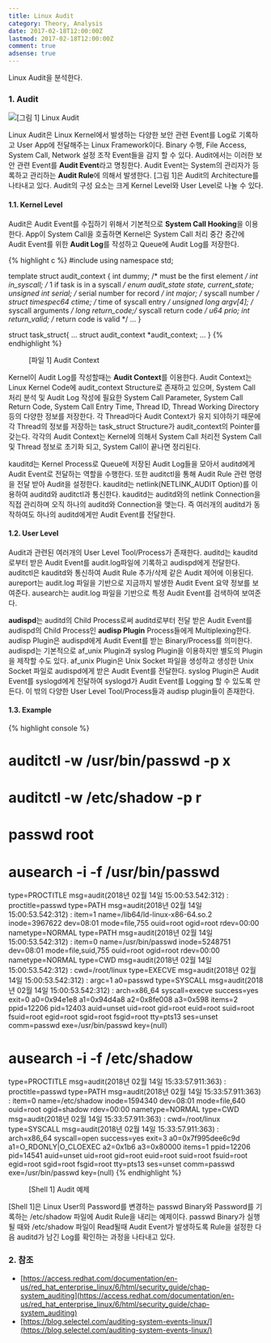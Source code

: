 ```yaml
---
title: Linux Audit
category: Theory, Analysis
date: 2017-02-18T12:00:00Z
lastmod: 2017-02-18T12:00:00Z
comment: true
adsense: true
---
```


Linux Audit을 분석한다.

### 1. Audit

![[그림 1] Linux Audit]({{site.baseurl}}/images/theory_analysis/Linux_Audit/Linux_Audit_Architecture.PNG)

Linux Audit은 Linux Kernel에서 발생하는 다양한 보안 관련 Event를 Log로 기록하고 User App에 전달해주는 Linux Framework이다. Binary 수행, File Access, System Call, Network 설정 조작 Event들을 감지 할 수 있다. Audit에서는 이러한 보안 관련 Event를 **Audit Event**라고 명칭한다. Audit Event는 System의 관리자가 등록하고 관리하는 **Audit Rule**에 의해서 발생한다. [그림 1]은 Audit의 Architecture를 나타내고 있다. Audit의 구성 요소는 크게 Kernel Level와 User Level로 나눌 수 있다.

#### 1.1. Kernel Level

Audit은 Audit Event를 수집하기 위해서 기본적으로 **System Call Hooking**을 이용한다. App이 System Call을 호출하면 Kernel은 System Call 처리 중간 중간에 Audit Event를 위한 **Audit Log**를 작성하고 Queue에 Audit Log를 저장한다.

{% highlight c %}
#include <iostream>
using namespace std;

template <class T>
struct audit_context {
	int		    dummy;	/* must be the first element */
	int		    in_syscall;	/* 1 if task is in a syscall */
	enum audit_state    state, current_state;
	unsigned int	    serial;     /* serial number for record */
	int		    major;      /* syscall number */
	struct timespec64   ctime;      /* time of syscall entry */
	unsigned long	    argv[4];    /* syscall arguments */
	long		    return_code;/* syscall return code */
	u64		    prio;
	int		    return_valid; /* return code is valid */
    ...
}

struct task_struct{
    ...
    struct audit_context		*audit_context;
    ...
}
{% endhighlight %}
<figure>
<figcaption class="caption">[파일 1] Audit Context</figcaption>
</figure>

Kernel이 Audit Log를 작성할때는 **Audit Context**를 이용한다. Audit Context는 Linux Kernel Code에 audit_context Structure로 존재하고 있으며, System Call 처리 분석 및 Audit Log 작성에 필요한 System Call Parameter, System Call Return Code, System Call Entry Time, Thread ID, Thread Working Directory등의 다양한 정보를 저장한다. 각 Thread마다 Audit Context가 유지 되야하기 때문에 각 Thread의 정보를 저장하는 task_struct Structure가 audit_context의 Pointer를 갖는다. 각각의 Audit Context는 Kernel에 의해서 System Call 처리전 System Call 및 Thread 정보로 초기화 되고, System Call이 끝나면 정리된다.

kauditd는 Kernel Process로 Queue에 저장된 Audit Log들을 모아서 auditd에게 Audit Event로 전달하는 역할을 수행한다. 또한 auditctl을 통해 Audit Rule 관련 명령을 전달 받아 Audit을 설정한다. kauditd는 netlink(NETLINK_AUDIT Option)를 이용하여 auditd와 auditctl과 통신한다. kauditd는 auditd와의 netlink Connection을 직접 관리하며 오직 하나의 auditd와 Connection을 맺는다. 즉 여러개의 auditd가 동작하여도 하나의 auditd에게만 Audit Event를 전달한다.

#### 1.2. User Level   

Audit과 관련된 여러개의 User Level Tool/Process가 존재한다. auditd는 kauditd로부터 받은 Audit Event를 audit.log파일에 기록하고 audispd에게 전달한다. auditctl은 kauditd와 통신하여 Audit Rule 추가/삭제 같은 Audit 제어에 이용된다. aureport는 audit.log 파일을 기반으로 지금까지 발생한 Audit Event 요약 정보를 보여준다. ausearch는 audit.log 파일을 기반으로 특정 Audit Event를 검색하여 보여준다.

**audispd**는 auditd의 Child Process로써 auditd로부터 전달 받은 Audit Event를 audispd의 Child Process인 **audisp Plugin** Process들에게 Multiplexing한다. audisp Plugin은 audispd에게 Audit Event를 받는 Binary/Process를 의미한다. audispd는 기본적으로 af_unix Plugin과 syslog Plugin을 이용하지만 별도의 Plugin을 제작할 수도 있다. af_unix Plugin은 Unix Socket 파일을 생성하고 생성한 Unix Socket 파일로 audispd에게 받은 Audit Event를 전달한다. syslog Plugin은 Audit Event를 syslogd에게 전달하여 syslogd가 Audit Event를 Logging 할 수 있도록 만든다. 이 밖의 다양한 User Level Tool/Process들과 audisp plugin들이 존재한다.

#### 1.3. Example

{% highlight console %}
# auditctl -w /usr/bin/passwd -p x
# auditctl -w /etc/shadow -p r
# passwd root
# ausearch -i -f /usr/bin/passwd
type=PROCTITLE msg=audit(2018년 02월 14일 15:00:53.542:312) : proctitle=passwd
type=PATH msg=audit(2018년 02월 14일 15:00:53.542:312) : item=1 name=/lib64/ld-linux-x86-64.so.2 inode=3967622 dev=08:01 mode=file,755 ouid=root ogid=root rdev=00:00 nametype=NORMAL
type=PATH msg=audit(2018년 02월 14일 15:00:53.542:312) : item=0 name=/usr/bin/passwd inode=5248751 dev=08:01 mode=file,suid,755 ouid=root ogid=root rdev=00:00 nametype=NORMAL
type=CWD msg=audit(2018년 02월 14일 15:00:53.542:312) :  cwd=/root/linux
type=EXECVE msg=audit(2018년 02월 14일 15:00:53.542:312) : argc=1 a0=passwd
type=SYSCALL msg=audit(2018년 02월 14일 15:00:53.542:312) : arch=x86_64 syscall=execve success=yes exit=0 a0=0x94e1e8 a1=0x94d4a8 a2=0x8fe008 a3=0x598 items=2 ppid=12206 pid=12403 auid=unset uid=root gid=root euid=root suid=root fsuid=root egid=root sgid=root fsgid=root tty=pts13 ses=unset comm=passwd exe=/usr/bin/passwd key=(null)
# ausearch -i -f /etc/shadow
type=PROCTITLE msg=audit(2018년 02월 14일 15:33:57.911:363) : proctitle=passwd
type=PATH msg=audit(2018년 02월 14일 15:33:57.911:363) : item=0 name=/etc/shadow inode=1594340 dev=08:01 mode=file,640 ouid=root ogid=shadow rdev=00:00 nametype=NORMAL
type=CWD msg=audit(2018년 02월 14일 15:33:57.911:363) :  cwd=/root/linux
type=SYSCALL msg=audit(2018년 02월 14일 15:33:57.911:363) : arch=x86_64 syscall=open success=yes exit=3 a0=0x7f995dee6c9d a1=O_RDONLY|O_CLOEXEC a2=0x1b6 a3=0x80000 items=1 ppid=12206 pid=14541 auid=unset uid=root gid=root euid=root suid=root fsuid=root egid=root sgid=root fsgid=root tty=pts13 ses=unset comm=passwd exe=/usr/bin/passwd key=(null)
{% endhighlight %}
<figure>
<figcaption class="caption">[Shell 1] Audit 예제</figcaption>
</figure>

[Shell 1]은 Linux User의 Password를 변경하는 passwd Binary와 Password를 기록하는 /etc/shadow 파일에 Audit Rule을 내리는 예제이다. passwd Binary가 실행될 때와 /etc/shadow 파일이 Read될때 Audit Event가 발생하도록 Rule을 설정한 다음 auditd가 남긴 Log를 확인하는 과정을 나타내고 있다. 

### 2. 참조

* [https://access.redhat.com/documentation/en-us/red_hat_enterprise_linux/6/html/security_guide/chap-system_auditing](https://access.redhat.com/documentation/en-us/red_hat_enterprise_linux/6/html/security_guide/chap-system_auditing)
* [https://blog.selectel.com/auditing-system-events-linux/](https://blog.selectel.com/auditing-system-events-linux/)
